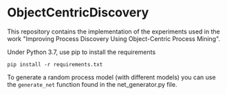 # ObjectCentricDiscovery

This repository contains the implementation of the experiments used in the work "Improving Process Discovery Using Object-Centric Process Mining". 

Under Python 3.7, use pip to install the requirements
```
pip install -r requirements.txt
```

To generate a random process model (with different models) you can use the ```generate_net``` function found in the net_generator.py file.

